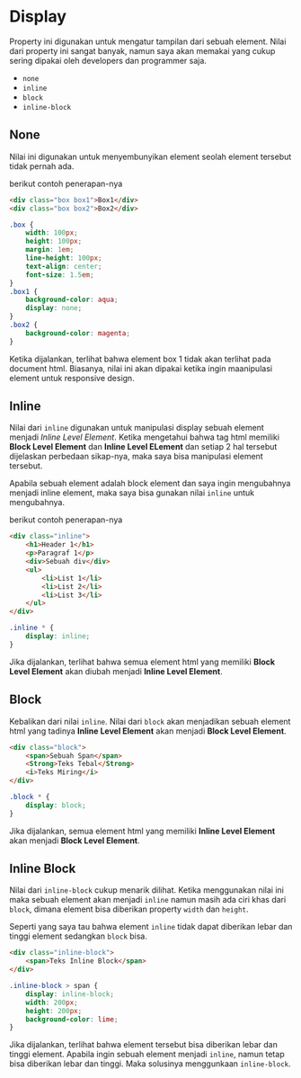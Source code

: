 # Display

Property ini digunakan untuk mengatur tampilan dari sebuah element. Nilai dari property ini sangat banyak, namun saya akan memakai yang cukup sering dipakai oleh developers dan programmer saja.

- `none`
- `inline`
- `block`
- `inline-block`

## None

Nilai ini digunakan untuk menyembunyikan element seolah element tersebut tidak pernah ada.

berikut contoh penerapan-nya

```html
<div class="box box1">Box1</div>
<div class="box box2">Box2</div>
```

```css
.box {
    width: 100px;
    height: 100px;
    margin: 1em;
    line-height: 100px;
    text-align: center;
    font-size: 1.5em;
}
.box1 {
    background-color: aqua;
    display: none;
}
.box2 {
    background-color: magenta;
}
```

Ketika dijalankan, terlihat bahwa element box 1 tidak akan terlihat pada document html. Biasanya, nilai ini akan dipakai ketika ingin maanipulasi element untuk responsive design.

## Inline

Nilai dari `inline` digunakan untuk manipulasi display sebuah element menjadi *Inline Level Element*. Ketika mengetahui bahwa tag html memiliki **Block Level Element** dan **Inline Level ELement** dan setiap 2 hal tersebut dijelaskan perbedaan sikap-nya, maka saya bisa manipulasi element tersebut.

Apabila sebuah element adalah block element dan saya ingin mengubahnya menjadi inline element, maka saya bisa gunakan nilai `inline` untuk mengubahnya.

berikut contoh penerapan-nya

```html
<div class="inline">
    <h1>Header 1</h1>
    <p>Paragraf 1</p>
    <div>Sebuah div</div>
    <ul>
        <li>List 1</li>
        <li>List 2</li>
        <li>List 3</li>
    </ul>
</div>
```

```css
.inline * {
    display: inline;
}
```

Jika dijalankan, terlihat bahwa semua element html yang memiliki **Block Level Element** akan diubah menjadi **Inline Level Element**.

## Block

Kebalikan dari nilai `inline`. Nilai dari `block` akan menjadikan sebuah element html yang tadinya **Inline Level Element** akan menjadi **Block Level Element**.

```html
<div class="block">
    <span>Sebuah Span</span>
    <Strong>Teks Tebal</Strong>
    <i>Teks Miring</i>
</div>
```

```css
.block * {
    display: block;
}
```

Jika dijalankan, semua element html yang memiliki **Inline Level Element** akan menjadi **Block Level Element**.

## Inline Block

Nilai dari `inline-block` cukup menarik dilihat. Ketika menggunakan nilai ini maka sebuah element akan menjadi `inline` namun masih ada ciri khas dari `block`, dimana element bisa diberikan property `width` dan `height`.

Seperti yang saya tau bahwa element `inline` tidak dapat diberikan lebar dan tinggi element sedangkan `block` bisa.

```html
<div class="inline-block">
    <span>Teks Inline Block</span>
</div>
```

```css
.inline-block > span {
    display: inline-block;
    width: 200px;
    height: 200px;
    background-color: lime;
}
```

Jika dijalankan, terlihat bahwa element tersebut bisa diberikan lebar dan tinggi element. Apabila ingin sebuah element menjadi `inline`, namun tetap bisa diberikan lebar dan tinggi. Maka solusinya menggunkaan `inline-block`.


